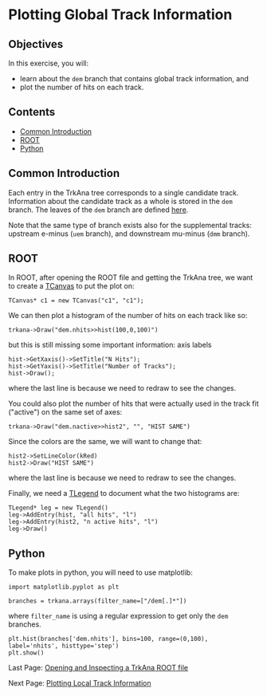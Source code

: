 # Plotting Global Track Information

## Objectives

In this exercise, you will:

* learn about the ```dem``` branch that contains global track information, and
* plot the number of hits on each track.

## Contents

* [Common Introduction](#Common-Introduction)
* [ROOT](#ROOT)
* [Python](#Python)

## Common Introduction

Each entry in the TrkAna tree corresponds to a single candidate track. Information about the candidate track as a whole is stored in the ```dem``` branch. The leaves of the ```dem``` branch are defined [here](https://github.com/Mu2e/TrkAna/blob/v04_00_00/inc/TrkInfo.hh#L57).

Note that the same type of branch exists also for the supplemental tracks: upstream e-minus (```uem``` branch), and downstream mu-minus (```dmm``` branch).

## ROOT

In ROOT, after opening the ROOT file and getting the TrkAna tree, we want to create a [TCanvas](https://root.cern.ch/doc/v628/classTCanvas.html) to put the plot on:

```
TCanvas* c1 = new TCanvas("c1", "c1");
```

We can then plot a histogram of the number of hits on each track like so:

```
trkana->Draw("dem.nhits>>hist(100,0,100)")
```

but this is still missing some important information: axis labels

```
hist->GetXaxis()->SetTitle("N Hits");
hist->GetYaxis()->SetTitle("Number of Tracks");
hist->Draw();
```

where the last line is because we need to redraw to see the changes.


You could also plot the number of hits that were actually used in the track fit ("active") on the same set of axes:

```
trkana->Draw("dem.nactive>>hist2", "", "HIST SAME")
```

Since the colors are the same, we will want to change that:

```
hist2->SetLineColor(kRed)
hist2->Draw("HIST SAME")
```

where the last line is because we need to redraw to see the changes.

Finally, we need a [TLegend](https://root.cern.ch/doc/v628/classTLegend.html) to document what the two histograms are:

```
TLegend* leg = new TLegend()
leg->AddEntry(hist, "all hits", "l")
leg->AddEntry(hist2, "n active hits", "l")
leg->Draw()
```


## Python
To make plots in python, you will need to use matplotlib:

```
import matplotlib.pyplot as plt
```



```
branches = trkana.arrays(filter_name=["/dem[.]*"])
```

where ```filter_name``` is using a regular expression to get only the ```dem``` branches.

```
plt.hist(branches['dem.nhits'], bins=100, range=(0,100), label='nhits', histtype='step')
plt.show()
```



Last Page: [Opening and Inspecting a TrkAna ROOT file](opening.md)

Next Page: [Plotting Local Track Information](reco-mom.md)
